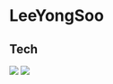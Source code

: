 # LeeYongSoo
## Tech
<img src="https://img.shields.io/badge/JavaScript-3178C6?style=flat&logo=JavaScript&logoColor=white"/> <img src="https://img.shields.io/badge/Spring-3178C6?style=flat&logo=Java&logoColor=white"/>

